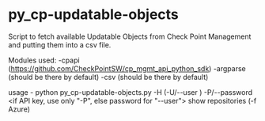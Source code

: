# py_cp-updatable-objects
Script to fetch available Updatable Objects from Check Point Management and putting them into a csv file.

Modules used:
 -cpapi (https://github.com/CheckPointSW/cp_mgmt_api_python_sdk)
 -argparse (should be there by default)
 -csv (should be there by default)

usage - 
python py_cp-updatable-objects.py -H <Check Point Management Server> (-U/--user <api user name>) -P/--password <if API key, use only "-P", else password for "--user"> show repositories (-f Azure)
  
  

